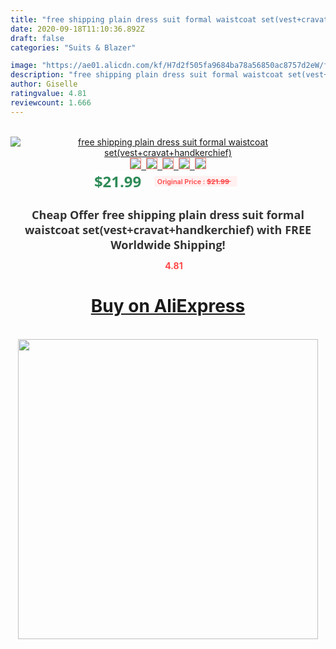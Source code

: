 ```yaml
---
title: "free shipping plain dress suit formal waistcoat set(vest+cravat+handkerchief)"
date: 2020-09-18T11:10:36.892Z
draft: false
categories: "Suits & Blazer"

image: "https://ae01.alicdn.com/kf/H7d2f505fa9684ba78a56850ac8757d2eW/free-shipping-plain-dress-suit-formal-waistcoat-set-vest-cravat-handkerchief-.jpg"
description: "free shipping plain dress suit formal waistcoat set(vest+cravat+handkerchief)"
author: Giselle
ratingvalue: 4.81
reviewcount: 1.666
---
```

<br>
<div style="text-align: center;">
<a href="https://s.click.aliexpress.com/e/_AqEvdL" target="_blank" rel="nofollow noopener noreferrer"><img alt="free shipping plain dress suit formal waistcoat set(vest+cravat+handkerchief)" class="magnifier-image" src="https://ae01.alicdn.com/kf/H7d2f505fa9684ba78a56850ac8757d2eW/free-shipping-plain-dress-suit-formal-waistcoat-set-vest-cravat-handkerchief-.jpg_640x640.jpg">
<br>
<img style="border:1px solid salmon" src="https://ae01.alicdn.com/kf/H7d2f505fa9684ba78a56850ac8757d2eW/free-shipping-plain-dress-suit-formal-waistcoat-set-vest-cravat-handkerchief-.jpg_120x120.jpg">&nbsp;&nbsp;<img style="border:1px solid salmon" src="_120x120.jpg">&nbsp;&nbsp;<img style="border:1px solid salmon" src="_120x120.jpg">&nbsp;&nbsp;<img style="border:1px solid salmon" src="_120x120.jpg">&nbsp;&nbsp;<img style="border:1px solid salmon" src="_120x120.jpg"></a></div><br0>
<div style="text-align: center;"><span style="background-color: white; border: 0px; box-sizing: border-box; color: seagreen; display: inline-block; font-family: &quot;open sans&quot; , &quot;arial&quot; , &quot;helvetica&quot; , sans-serif , &quot;heiti&quot;; font-size: 24px; font-stretch: inherit; font-weight: 700; line-height: inherit; margin: 0px 10px 0px 0px; padding: 0px; vertical-align: middle;">$21.99 </span>
<span style="background: rgb(255 , 241 , 241); border-radius: 3px; border: 0px; box-sizing: border-box; color: #ff4747; display: inline-block; font-family: inherit; font-size: 12px; font-stretch: inherit; font-style: inherit; font-variant: inherit; font-weight: 600; line-height: inherit; margin: 0px; padding: 2px 5px; transform: scale(0.9); vertical-align: middle;">Original Price : <b style="text-decoration: line-through;">$21.99 </b> &nbsp;&nbsp;</span></div>
<h1 style="color: #333333; display: inline-block; font-family: &quot;open sans&quot; , &quot;arial&quot; , &quot;helvetica&quot; , sans-serif , &quot;heiti&quot;; font-size: 18px; font-stretch: inherit; font-weight: 700; text-align: center;">Cheap Offer free shipping plain dress suit formal waistcoat set(vest+cravat+handkerchief) with FREE Worldwide Shipping!</h1>
<div style="color: #ff4747; text-align: center;">
<img src="https://4.bp.blogspot.com/-M0ZcTcb-5uY/XleCXlxnR4I/AAAAAAAAAEc/OrjgMkXV1oMQFaCRZj5HQwOCBcu3w1FegCPcBGAYYCw/s1600/star.png" style="height: 15px;">&nbsp;<b>4.81</b></div>
<div class="button_cont" align="center"><a class="buynow_a" href="https://s.click.aliexpress.com/e/_AqEvdL" target="_blank" rel="nofollow noopener noreferrer"><H1>Buy on AliExpress</H1></a></div><br>
<div class="separator" style="clear: both; text-align: center;">
<img src="https://lh3.googleusercontent.com/-pTy5HemUv9M/XlePHvY0dAI/AAAAAAAAAE4/0nX5iRUoIWY8eMW9Dpxeirr157OZliDIgCLcBGAsYHQ/s1600/badge.gif" width="480">
</div>
